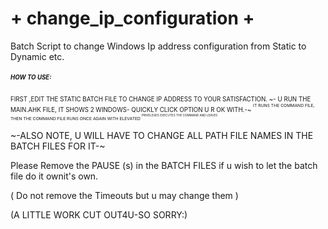 # + change_ip_configuration +
Batch Script to change Windows Ip address configuration from Static to Dynamic etc.
##### <SUP><sup> HOW TO USE:
  <SUP><sup>
  FIRST ,EDIT THE STATIC BATCH FILE TO CHANGE IP ADDRESS TO YOUR SATISFACTION.
 ~- U RUN THE MAIN.AHK FILE, IT SHOWS 2 WINDOWS- QUICKLY CLICK OPTION U R OK WITH.-~
<SUP><sup>
  IT RUNS THE COMMAND FILE, THEN THE COMMAND FILE RUNS ONCE AGAIN WITH ELEVATED
<SUP><sup>
  PRIVELEGES EXECUTES THE COMMAND AND LEAVES
<SUP><sup>
  
  
~-ALSO NOTE, U WILL HAVE TO CHANGE ALL PATH FILE NAMES IN THE BATCH FILES FOR IT-~

  
  Please Remove the PAUSE (s) in the BATCH FILES if u wish to let the batch file do it ownit's own.
  
  ( Do not remove the Timeouts but u may change them )
  
 
  
  (A LITTLE WORK CUT OUT4U-SO SORRY:)
  
  ###### 
